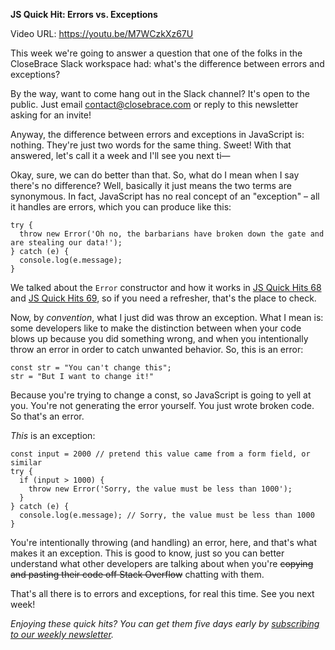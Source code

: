 **JS Quick Hit: Errors vs. Exceptions**

Video URL: https://youtu.be/M7WCzkXz67U

This week we're going to answer a question that one of the folks in the CloseBrace Slack workspace had: what's the difference between errors and exceptions?

By the way, want to come hang out in the Slack channel? It's open to the public. Just email [contact@closebrace.com](mailto:contact@closebrace.com) or reply to this newsletter asking for an invite!

Anyway, the difference between errors and exceptions in JavaScript is: nothing. They're just two words for the same thing. Sweet! With that answered, let's call it a week and I'll see you next ti&mdash;

Okay, sure, we can do better than that. So, what do I mean when I say there's no difference? Well, basically it just means the two terms are synonymous. In fact, JavaScript has no real concept of an "exception" &ndash; all it handles are errors, which you can produce like this:

```
try {
  throw new Error('Oh no, the barbarians have broken down the gate and are stealing our data!');
} catch (e) {
  console.log(e.message);
}
```

We talked about the `Error` constructor and how it works in [JS Quick Hits 68](https://closebrace.com/tutorials/2019-05-15/js-quick-hits-68-the-error-constructor) and [JS Quick Hits 69](https://closebrace.com/tutorials/2019-05-22/js-quick-hits-69-custom-errors), so if you need a refresher, that's the place to check.

Now, by _convention_, what I just did was throw an exception. What I mean is: some developers like to make the distinction between when your code blows up because you did something wrong, and when you intentionally throw an error in order to catch unwanted behavior. So, this is an error:

```
const str = "You can't change this";
str = "But I want to change it!"
```

Because you're trying to change a const, so JavaScript is going to yell at you. You're not generating the error yourself. You just wrote broken code. So that's an error.

_This_ is an exception:

```
const input = 2000 // pretend this value came from a form field, or similar
try {
  if (input > 1000) {
    throw new Error('Sorry, the value must be less than 1000');
  }
} catch (e) {
  console.log(e.message); // Sorry, the value must be less than 1000
}
```

You're intentionally throwing (and handling) an error, here, and that's what makes it an exception. This is good to know, just so you can better understand what other developers are talking about when you're ~~copying and pasting their code off Stack Overflow~~ chatting with them.

That's all there is to errors and exceptions, for real this time. See you next week!

_Enjoying these quick hits? You can get them five days early by [subscribing to our weekly newsletter](https://closebrace.com/newsletter/subscribe)._
